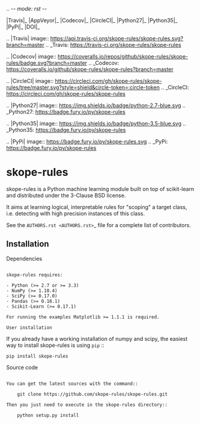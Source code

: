 .. -*- mode: rst -*-

|Travis|_ |AppVeyor|_ |Codecov|_ |CircleCI|_ |Python27|_ |Python35|_ |PyPi|_ |DOI|_

.. |Travis| image:: https://api.travis-ci.org/skope-rules/skope-rules.svg?branch=master
.. _Travis: https://travis-ci.org/skope-rules/skope-rules

.. |Codecov| image:: https://coveralls.io/repos/github/skope-rules/skope-rules/badge.svg?branch=master
.. _Codecov: https://coveralls.io/github/skope-rules/skope-rules?branch=master

.. |CircleCI| image:: https://circleci.com/gh/skope-rules/skope-rules/tree/master.svg?style=shield&circle-token=:circle-token
.. _CircleCI: https://circleci.com/gh/skope-rules/skope-rules

.. |Python27| image:: https://img.shields.io/badge/python-2.7-blue.svg
.. _Python27: https://badge.fury.io/py/skope-rules

.. |Python35| image:: https://img.shields.io/badge/python-3.5-blue.svg
.. _Python35: https://badge.fury.io/py/skope-rules

.. |PyPi| image:: https://badge.fury.io/py/skope-rules.svg
.. _PyPi: https://badge.fury.io/py/skope-rules

skope-rules
============

skope-rules is a Python machine learning module built on top of
scikit-learn and distributed under the 3-Clause BSD license.

It aims at learning logical, interpretable rules for "scoping" a target
class, i.e. detecting with high precision instances of this class.

See the `AUTHORS.rst <AUTHORS.rst>`_ file for a complete list of contributors.


Installation
------------

Dependencies
~~~~~~~~~~~~

skope-rules requires:

- Python (>= 2.7 or >= 3.3)
- NumPy (>= 1.10.4)
- SciPy (>= 0.17.0)
- Pandas (>= 0.18.1)
- Scikit-Learn (>= 0.17.1)

For running the examples Matplotlib >= 1.1.1 is required.

User installation
~~~~~~~~~~~~~~~~~

If you already have a working installation of numpy and scipy,
the easiest way to install skope-rules is using ``pip`` ::

    pip install skope-rules

Source code
~~~~~~~~~~~

You can get the latest sources with the command::

    git clone https://github.com/skope-rules/skope-rules.git

Then you just need to execute in the skope-rules directory::

    python setup.py install
